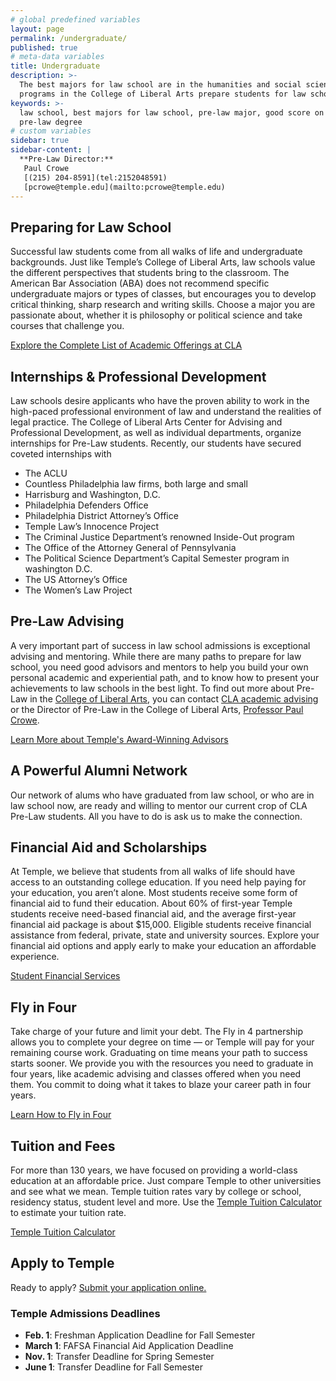 ```yaml
---
# global predefined variables
layout: page
permalink: /undergraduate/
published: true
# meta-data variables
title: Undergraduate
description: >-
  The best majors for law school are in the humanities and social sciences. All
  programs in the College of Liberal Arts prepare students for law school.
keywords: >-
  law school, best majors for law school, pre-law major, good score on LSAT,
  pre-law degree
# custom variables
sidebar: true
sidebar-content: |
  **Pre-Law Director:**  
   Paul Crowe     
   [(215) 204-8591](tel:2152048591)  
   [pcrowe@temple.edu](mailto:pcrowe@temple.edu)
---
```

## Preparing for Law School
Successful law students come from all walks of life and undergraduate backgrounds. Just like Temple’s College of Liberal Arts, law schools value the different perspectives that students bring to the classroom. The American Bar Association (ABA) does not recommend specific undergraduate majors or types of classes, but encourages you to develop critical thinking, sharp research and writing skills. Choose a major you are passionate about, whether it is philosophy or political science and take courses that challenge you.

[Explore the Complete List of Academic Offerings at CLA](https://liberalarts.temple.edu/)

## Internships & Professional Development
Law schools desire applicants who have the proven ability to work in the high-paced professional environment of law and understand the realities of legal practice. The College of Liberal Arts Center for Advising and Professional Development, as well as individual departments, organize internships for Pre-Law students. Recently, our students have secured coveted internships with

-  The ACLU
-  Countless Philadelphia law firms, both large and small
-  Harrisburg and Washington, D.C.
-  Philadelphia Defenders Office
-  Philadelphia District Attorney’s Office
-  Temple Law’s Innocence Project
-  The Criminal Justice Department’s renowned Inside-Out program
-  The Office of the Attorney General of Pennsylvania
-  The Political Science Department’s Capital Semester program in washington D.C.
-  The US Attorney’s Office
-  The Women’s Law Project

## Pre-Law Advising
A very important part of success in law school admissions is exceptional advising and mentoring. While there are many paths to prepare for law school, you need good advisors and mentors to help you build your own personal academic and experiential path, and to know how to present your achievements to law schools in the best light. To find out more about Pre-Law in the [College of Liberal Arts](https://liberalarts.temple.edu/), you can contact [CLA academic advising](https://liberalarts.temple.edu/advising) or the Director of Pre-Law in the College of Liberal Arts, [Professor Paul Crowe](mailto:pcrowe@temple.edu).

[Learn More about Temple's Award-Winning Advisors](https://liberalarts.temple.edu/advising)

## A Powerful Alumni Network
Our network of alums who have graduated from law school, or who are in law school now, are ready and willing to mentor our current crop of CLA Pre-Law students. All you have to do is ask us to make the connection.

## Financial Aid and Scholarships
At Temple, we believe that students from all walks of life should have access to an outstanding college education. If you need help paying for your education, you aren’t alone. Most students receive some form of financial aid to fund their education. About 60% of first-year Temple students receive need-based financial aid, and the average first-year financial aid package is about $15,000. Eligible students receive financial assistance from federal, private, state and university sources. Explore your financial aid options and apply early to make your education an affordable experience.

[Student Financial Services](https://sfs.temple.edu/financial-aid-types)

## Fly in Four
Take charge of your future and limit your debt. The Fly in 4 partnership allows you to complete your degree on time — or Temple will pay for your remaining course work. Graduating on time means your path to success starts sooner. We provide you with the resources you need to graduate in four years, like academic advising and classes offered when you need them. You commit to doing what it takes to blaze your career path in four years.

[Learn How to Fly in Four](http://fly.temple.edu/)

## Tuition and Fees
For more than 130 years, we have focused on providing a world-class education at an affordable price. Just compare Temple to other universities and see what we mean. Temple tuition rates vary by college or school, residency status, student level and more. Use the [Temple Tuition Calculator](https://bursar.temple.edu/tuition-and-fees/tuition-rates) to estimate your tuition rate.

[Temple Tuition Calculator](https://bursar.temple.edu/tuition-and-fees/tuition-rates)

## Apply to Temple
Ready to apply? [Submit your application online.](http://admissions.temple.edu/apply)

### Temple Admissions Deadlines
- **Feb. 1**: Freshman Application Deadline for Fall Semester
- **March 1**: FAFSA Financial Aid Application Deadline
- **Nov. 1**: Transfer Deadline for Spring Semester
- **June 1**: Transfer Deadline for Fall Semester

